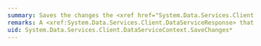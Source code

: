 ```yaml
---
summary: Saves the changes the <xref href="System.Data.Services.Client.DataServiceContext"></xref> is tracking to storage.
remarks: A <xref:System.Data.Services.Client.DataServiceResponse> that contains status, headers, and errors that result from the call to <xref:System.Data.Services.Client.DataServiceContext.SaveChanges%2A>.
uid: System.Data.Services.Client.DataServiceContext.SaveChanges*
---
```

